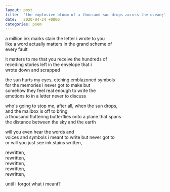 ```yaml
---
layout: post
title:  "the explosive bloom of a thousand sun drops across the ocean;"
date:   2020-04-24 +0800
categories: poem
---
```

<div id="poemPost unWrap"><p>a million ink marks stain the letter i wrote to you<br />
like a word actually matters in the grand scheme of<br />
every fault</p>
<p>it matters to me that you receive the hundreds of<br />
receding stories left in the envelope that i<br />
wrote down and scrapped</p>
<p>the sun hurts my eyes, etching emblazoned symbols<br />
for the memories i never got to make but<br />
somehow they feel real enough to write the<br />
emotions to in a letter never to discuss</p>
<p>who's going to stop me, after all, when the sun drops,<br />
and the mailbox is off to bring<br />
a thousand fluttering butterflies onto a plane that spans<br />
the distance between the sky and the earth</p>
<p>will you even hear the words and<br />
voices and symbols i meant to write but never got to<br />
or will you just see ink stains written,</p>
<p>rewritten,<br />
rewritten,<br />
rewritten,<br />
rewritten,<br />
rewritten,</p>
<p>until i forgot what i meant?</p></div>